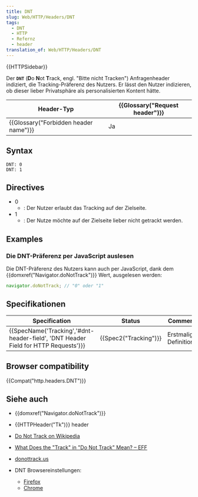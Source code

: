 ```yaml
---
title: DNT
slug: Web/HTTP/Headers/DNT
tags:
  - DNT
  - HTTP
  - Refernz
  - header
translation_of: Web/HTTP/Headers/DNT
---
```

{{HTTPSidebar}}

Der **`DNT`** (**D**o **N**ot **T**rack, engl. "Bitte nicht Tracken") Anfragenheader indiziert, die Tracking-Präferenz des Nutzers. Er lässt den Nutzer indizieren, ob dieser lieber Privatsphäre als personalisierten Kontent hätte.

| Header-Typ                                       | {{Glossary("Request header")}} |
| ------------------------------------------------ | ---------------------------------------- |
| {{Glossary("Forbidden header name")}} | Ja                                       |

## Syntax

    DNT: 0
    DNT: 1

## Directives

- 0
  - : Der Nutzer erlaubt das Tracking auf der Zielseite.
- 1
  - : Der Nutze möchte auf der Zielseite lieber nicht getrackt werden.

## Examples

### Die DNT-Präferenz per JavaScript auslesen

Die DNT-Präferenz des Nutzers kann auch per JavaScript, dank dem {{domxref("Navigator.doNotTrack")}} Wert, ausgelesen werden:

```js
navigator.doNotTrack; // "0" oder "1"
```

## Specifikationen

| Specification                                                                                                | Status                       | Comment                |
| ------------------------------------------------------------------------------------------------------------ | ---------------------------- | ---------------------- |
| {{SpecName('Tracking','#dnt-header-field', 'DNT Header Field for HTTP Requests')}} | {{Spec2("Tracking")}} | Erstmalige Definition. |

## Browser compatibility

{{Compat("http.headers.DNT")}}

## Siehe auch

- {{domxref("Navigator.doNotTrack")}}
- {{HTTPHeader("Tk")}} header
- [Do Not Track on Wikipedia](https://en.wikipedia.org/wiki/Do_Not_Track)
- [What Does the "Track" in "Do Not Track" Mean? – EFF](https://www.eff.org/deeplinks/2011/02/what-does-track-do-not-track-mean)
- [donottrack.us](http://donottrack.us/)
- DNT Browsereinstellungen:

  - [Firefox](https://www.mozilla.org/en-US/firefox/dnt/)
  - [Chrome](https://support.google.com/chrome/answer/2790761)
